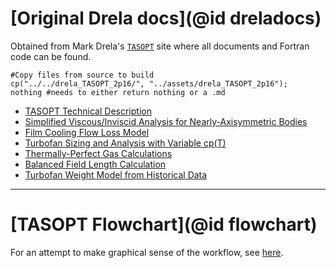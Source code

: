 # [Original Drela docs](@id dreladocs)

Obtained from Mark Drela's [`TASOPT`](http://web.mit.edu/drela/Public/web/tasopt/) site where all documents and Fortran code can be found.

```@eval
#Copy files from source to build
cp("../../drela_TASOPT_2p16/", "../assets/drela_TASOPT_2p16");
nothing #needs to either return nothing or a .md
```

- [TASOPT Technical Description](../assets/drela_TASOPT_2p16/tasopt.pdf)
- [Simplified Viscous/Inviscid Analysis for Nearly-Axisymmetric Bodies](../assets/drela_TASOPT_2p16/axibl.pdf)
- [Film Cooling Flow Loss Model](../assets/drela_TASOPT_2p16/cool.pdf)
- [Turbofan Sizing and Analysis with Variable cp(T)](../assets/drela_TASOPT_2p16/engine.pdf)
- [Thermally-Perfect Gas Calculations](../assets/drela_TASOPT_2p16/gasfun.pdf)
- [Balanced Field Length Calculation](../assets/drela_TASOPT_2p16/takeoff.pdf)
- [Turbofan Weight Model from Historical Data](../assets/drela_TASOPT_2p16/tfweight.pdf)

---

# [TASOPT Flowchart](@id flowchart)
For an attempt to make graphical sense of the workflow, see [here](../assets/2025.02_TASOPT_Flowchart.pdf).
